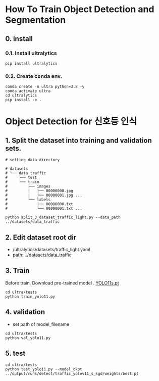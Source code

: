 # How To Train Object Detection and Segmentation

## 0. install 
### 0.1. Install ultralytics
```
pip install ultralytics
````

### 0.2. Create conda env.
```
conda create -n ultra python=3.8 -y
conda activate ultra
cd ultralytics
pip install -e .
```

# Object Detection for 신호등 인식
## 1. Split the dataset into training and validation sets.
```
# setting data directory

# datasets
# └── data_traffic   
#     ├── test
#     └── train
#         ├── images
#         |   ├── 00000000.jpg
#         |   └── 00000001.jpg ...
#         └── labels
#             ├── 00000000.txt
#             └── 00000001.txt ...

python split_3_dataset_traffic_light.py --data_path ../datasets/data_traffic
```

## 2. Edit dataset root dir
- /ultralytics/datasets/traffic_light.yaml
- path: ../datasets/data_traffic


## 3. Train
Before train, Download pre-trained model . [YOLO11s.pt](https://github.com/ultralytics/assets/releases/download/v8.3.0/yolo11s.pt)

```
cd ultra/tests
python train_yolo11.py
```

## 4. validation
- set path of model_filename
```
cd ultra/tests
python val_yolo11.py
```

## 5. test
```
cd ultra/tests 
python test_yolo11.py --model_ckpt ../output/runs/detect/traffic_yolov11_s_sgd/weights/best.pt
```  
